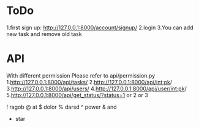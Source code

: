 # ToDo
1.first sign up: http://127.0.0.1:8000/account/signup/
2.login
3.You can add new task and remove old task

# API
With different permission
Please refer to api/permission.py 
1.http://127.0.0.1:8000/api/tasks/
2.http://127.0.0.1:8000/api/<int:pk>/
3.http://127.0.0.1:8000/api/users/
4.http://127.0.0.1:8000/api/user/<int:pk>/
5.http://127.0.0.1:8000/api/get_status/?status=1 or 2 or 3

! ragob
@ at
$ dolor
% darsd
^ power
& and
* star
